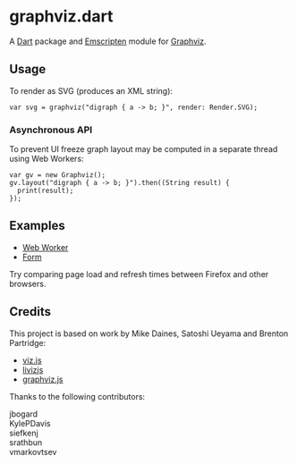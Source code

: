 # graphviz.dart

A [Dart][] package and [Emscripten][] module for [Graphviz][].

## Usage

To render as SVG (produces an XML string):

    var svg = graphviz("digraph { a -> b; }", render: Render.SVG);
    
### Asynchronous API

To prevent UI freeze graph layout may be computed in a separate
thread using Web Workers:

    var gv = new Graphviz();
    gv.layout("digraph { a -> b; }").then((String result) {
      print(result);
    });

## Examples

- [Web Worker](http://rwl.github.io/graphviz.dart/example.html)
- [Form](http://rwl.github.io/graphviz.dart/form.html)

Try comparing page load and refresh times between Firefox and other
browsers.

## Credits

This project is based on work by Mike Daines, Satoshi Ueyama and
Brenton Partridge:

- [viz.js](https://github.com/mdaines/viz.js)
- [livizjs](https://github.com/gyuque/livizjs)
- [graphviz.js](https://github.com/bpartridge/graphviz.js)

Thanks to the following contributors:

  jbogard  
  KylePDavis  
  siefkenj  
  srathbun  
  vmarkovtsev

[Dart]: https://www.dartlang.org/
[Emscripten]: http://emscripten.org/
[Graphviz]: http://www.graphviz.org/
